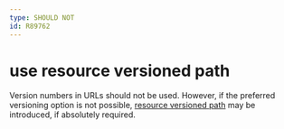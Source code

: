 ```yaml
---
type: SHOULD NOT
id: R89762
---
```


# use resource versioned path

Version numbers in URLs should not be used. However, if the preferred versioning option is not possible,
[resource versioned path](../topics/versioning.md#resource-versioned-paths) may be introduced, if absolutely required.
